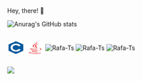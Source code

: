 Hey, there! 🙂

![Anurag's GitHub stats](https://github-readme-stats.vercel.app/api?username=tyagosousa&show_icons=true&theme=transparent) 

<div style="display: inline_block"><br>
  <img align="center" alt="Rafa-Js" height="30" width="40" src="https://raw.githubusercontent.com/devicons/devicon/master/icons/c/c-plain.svg">
  <img align="center" alt="Rafa-Ts" height="30" width="40" src="https://raw.githubusercontent.com/devicons/devicon/master/icons/java/java-plain.svg">
 <img align="center" alt="Rafa-Ts" height="30" width="40" src="https://cdn.jsdelivr.net/gh/devicons/devicon@latest/icons/git/git-original.svg" />
 <img align="center" alt="Rafa-Ts" height="30" width="40" src="https://cdn.jsdelivr.net/gh/devicons/devicon@latest/icons/postgresql/postgresql-original-wordmark.svg" /> 
 <img align="center" alt="Rafa-Ts" height="30" width="40" src="https://cdn.jsdelivr.net/gh/devicons/devicon@latest/icons/vscode/vscode-original.svg" />
          
</div>

  ##

<div> 
 <a href="https://instagram.com/tyagosousa_" target="_blank"><img src="https://img.shields.io/badge/-Instagram-%23E4405F?style=for-the-badge&logo=instagram&logoColor=white" target="_blank"></a>
</div>

